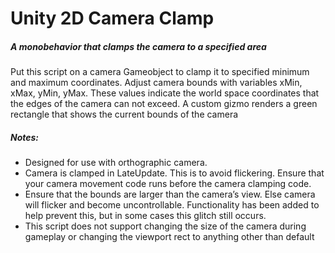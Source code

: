 # Unity 2D Camera Clamp
##### A monobehavior that clamps the camera to a specified area

Put this script on a camera Gameobject to clamp it to specified minimum and maximum coordinates.  Adjust camera bounds with variables xMin, xMax, yMin, yMax.  These values indicate the world space coordinates that the edges of the camera can not exceed. A custom gizmo renders a green rectangle that shows the current bounds of the camera

##### Notes:
* Designed for use with orthographic camera.
* Camera is clamped in LateUpdate. This is to avoid flickering.  Ensure that your camera movement code runs before the camera clamping code. 
* Ensure that the bounds are larger than the camera’s view.  Else camera will flicker and become uncontrollable. Functionality has been added to help prevent this, but in some cases this glitch still occurs.
* This script does not support changing the size of the camera during gameplay or changing the viewport rect to anything other than default
